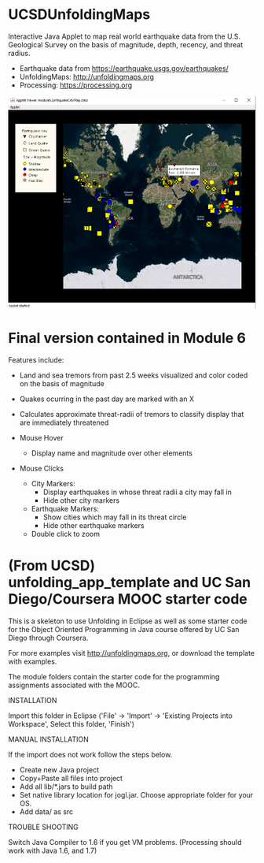 # UCSDUnfoldingMaps

Interactive Java Applet to map real world earthquake data from the U.S. Geological Survey on the basis of magnitude, depth, recency, and threat radius. 
- Earthquake data from https://earthquake.usgs.gov/earthquakes/
- UnfoldingMaps: http://unfoldingmaps.org
- Processing: https://processing.org

![](imgs/demo.png)

# Final version contained in Module 6
Features include:
- Land and sea tremors from past 2.5 weeks visualized and color coded on the basis of magnitude

- Quakes ocurring in the past day are marked with an X

- Calculates approximate threat-radii of tremors to classify display that are immediately threatened

- Mouse Hover
  - Display name and magnitude over other elements

- Mouse Clicks
  - City Markers:
    - Display earthquakes in whose threat radii a city may fall in
    - Hide other city markers
  - Earthquake Markers:
    - Show cities which may fall in its threat circle
    - Hide other earthquake markers
  - Double click to zoom

(From UCSD)
unfolding_app_template and UC San Diego/Coursera MOOC starter code
==================================================================

This is a skeleton to use Unfolding in Eclipse as well as some starter code for the Object Oriented Programming in Java course offered by UC San Diego through Coursera.

For more examples visit http://unfoldingmaps.org, or download the template with examples.

The module folders contain the starter code for the programming assignments associated with the MOOC.


INSTALLATION

Import this folder in Eclipse ('File' -> 'Import' -> 'Existing Projects into
Workspace', Select this folder, 'Finish')


MANUAL INSTALLATION

If the import does not work follow the steps below.

- Create new Java project
- Copy+Paste all files into project
- Add all lib/*.jars to build path
- Set native library location for jogl.jar. Choose appropriate folder for your OS.
- Add data/ as src


TROUBLE SHOOTING

Switch Java Compiler to 1.6 if you get VM problems. (Processing should work with Java 1.6, and 1.7)